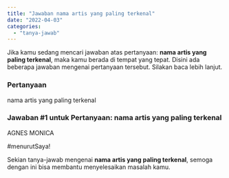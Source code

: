 ```yaml
---
title: "Jawaban nama artis yang paling terkenal"
date: "2022-04-03"
categories: 
  - "tanya-jawab"
---
```


Jika kamu sedang mencari jawaban atas pertanyaan: **nama artis yang paling terkenal**, maka kamu berada di tempat yang tepat. Disini ada beberapa jawaban mengenai pertanyaan tersebut. Silakan baca lebih lanjut.

### Pertanyaan

nama artis yang paling terkenal  

### Jawaban #1 untuk Pertanyaan: nama artis yang paling terkenal  

AGNES MONICA  
  
#menurutSaya!

Sekian tanya-jawab mengenai **nama artis yang paling terkenal**, semoga dengan ini bisa membantu menyelesaikan masalah kamu.
